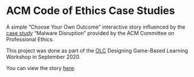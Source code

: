 # ACM Code of Ethics Case Studies

A simple &ldquo;Choose Your Own Outcome&rdquo; interactive story influenced by the [case study](https://ethics.acm.org/code-of-ethics/using-the-code/case-malware-disruption/) &ldquo;Malware Disruption&rdquo; provided by the ACM Committee on Professional Ethics.

This project was done as part of the [OLC](https://onlinelearningconsortium.org) Designing Game-Based Learning Workshop in September 2020.

You can view the story [here](https://anaptyxis.github.io/ACMCodeOfEthicsCaseStudies/MalwareDisruption.html).
